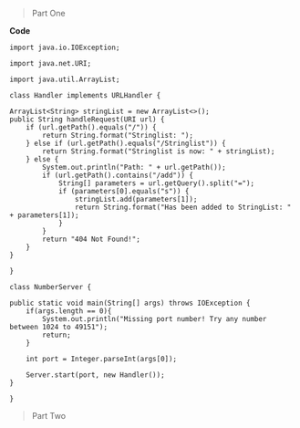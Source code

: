 > Part One

**Code**

`import java.io.IOException;`

`import java.net.URI;`

`import java.util.ArrayList;`

`class Handler implements URLHandler {`

    ArrayList<String> stringList = new ArrayList<>();
    public String handleRequest(URI url) {
        if (url.getPath().equals("/")) {
            return String.format("Stringlist: ");
        } else if (url.getPath().equals("/Stringlist")) {
            return String.format("Stringlist is now: " + stringList);
        } else {
            System.out.println("Path: " + url.getPath());
            if (url.getPath().contains("/add")) {
                String[] parameters = url.getQuery().split("=");
                if (parameters[0].equals("s")) {
                    stringList.add(parameters[1]);
                    return String.format("Has been added to StringList: " + parameters[1]);
                }
            }
            return "404 Not Found!";
        }
    }
`}`

`class NumberServer {`

    public static void main(String[] args) throws IOException {
        if(args.length == 0){
            System.out.println("Missing port number! Try any number between 1024 to 49151");
            return;
        }

        int port = Integer.parseInt(args[0]);

        Server.start(port, new Handler());
    }
`}`

> Part Two
